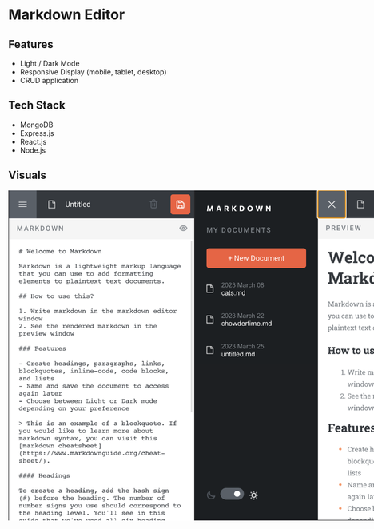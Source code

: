 # Markdown Editor

## Features
- Light / Dark Mode
- Responsive Display (mobile, tablet, desktop)
- CRUD application

## Tech Stack

- MongoDB
- Express.js
- React.js
- Node.js

## Visuals
<div style="display: flex; flex-direction: row; align-content: space-between; width:fit-content; ">
  <img src="frontend/src/shared/images/mobile-view.png" width="373.5" height="661" />
  <img src="frontend/src/shared/images/mobile-sidenavi.png" width="375.5" height="661" />
  <img src="frontend/src/shared/images/desktop-view.png" width="645" height="395" /> 
  <img src="frontend/src/shared/images/desktop-darkmode.png" width="645" height="395" /> 
</div>
